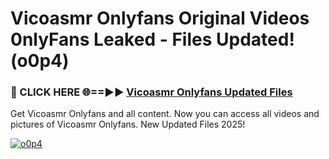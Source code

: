 # Vicoasmr Onlyfans Original Videos 0nlyFans Leaked - Files Updated! (o0p4)

<h3>🔴 CLICK HERE 🌐==►► <a href="https://tinyurl.com/ehrbuxhb" rel="nofollow">Vicoasmr Onlyfans Updated Files</a></h3>

Get Vicoasmr Onlyfans and all content. Now you can access all videos and pictures of Vicoasmr Onlyfans. New Updated Files 2025!

[![o0p4](https://i.imgur.com/lVYEuWS.gif)](https://tinyurl.com/ehrbuxhb)
